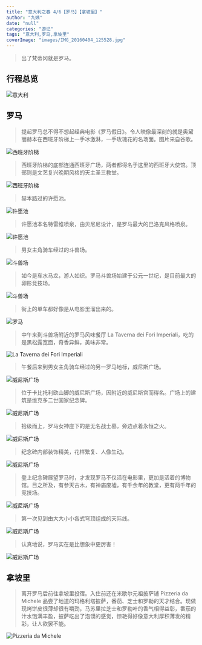 ```yaml
---
title: "意大利之春 4/6【罗马】【拿坡里】"
author: "九姨"
date: "null"
categories: "游记"
tags: "意大利,罗马,拿坡里"
coverImage: "images/IMG_20160404_125528.jpg"
---
```


>出了梵蒂冈就是罗马。

## 行程总览

![意大利](images/)

## 罗马

>提起罗马总不得不想起经典电影《罗马假日》。令人映像最深刻的就是奥黛丽赫本在西班牙阶梯上一手冰激淋，一手玫瑰花的名场面。图片来自谷歌。

![西班牙阶梯](images/Rome.png)

>西班牙阶梯的底部连通西班牙广场，两者都得名于这里的西班牙大使馆。顶部则是文艺复兴晚期风格的天主圣三教堂。

![西班牙阶梯](images/IMG_20160404_090255-e1539510269966.jpg)

>赫本路过的许愿池。

![许愿池](images/许愿池.jpg)

>许愿池本名特雷维喷泉，由贝尼尼设计，是罗马最大的巴洛克风格喷泉。

![许愿池](images/IMG_20160404_092452-e1539510225564.jpg)

>男女主角骑车经过的斗兽场。

![斗兽场](images/斗兽场.jpg)

>如今是车水马龙，游人如织。罗马斗兽场始建于公元一世纪，是目前最大的卵形竞技场。

![斗兽场](images/IMG_20160404_125528.jpg)

>街上的单车都好像是从电影里溜出来的。

![罗马](images/IMG_20160404_091919-e1539510253499.jpg)

>中午来到斗兽场附近的罗马风味餐厅 La Taverna dei Fori Imperiali，吃的是黑松露宽面，奇香异鲜，美味非常。

![La Taverna dei Fori Imperiali](images/IMG_0453.jpg)

>午餐后来到男女主角骑车经过的另一罗马地标，威尼斯广场。

![威尼斯广场](images/威尼斯广场.jpg)

>位于卡比托利欧山脚的威尼斯广场，因附近的威尼斯宫而得名。广场上的建筑是维克多二世国家纪念碑。

![威尼斯广场](images/IMG_20160404_100447.jpg)

>拾级而上，罗马女神座下的是无名战士墓，旁边点着永恒之火。

![威尼斯广场](images/IMG_20160404_103404.jpg)

>纪念碑内部装饰精美，花样繁复、人像生动。

![威尼斯广场](images/IMG_20160404_104015.jpg)

>登上纪念碑展望罗马时，才发现罗马不仅活在电影里，更加是活着的博物馆。目之所及，有参天古木，有神庙废墟，有千余年的教堂，更有两千年的竞技场。

![威尼斯广场](images/IMG_20160404_111012.jpg)

>第一次见到由大大小小各式穹顶组成的天际线。

![威尼斯广场](images/IMG_20160404_104604.jpg)

>认真地说，罗马实在是比想象中更厉害！

![威尼斯广场](images/IMG_20160404_110412.jpg)

## 拿坡里

>离开罗马后前往拿坡里投宿。入住前还在米歇尔元祖披萨铺 Pizzeria da Michele 品尝了地道的玛格利塔披萨，番茄、芝士和罗勒的天才结合。现做现烤饼皮很薄却很有嚼劲，马苏里拉芝士和罗勒叶的香气相得益彰，番茄的汁水饱满丰盈，披萨吃出了泡馍的感觉，惊艳得好像意大利厚积薄发的精彩，让人欲罢不能。

![Pizzeria da Michele](images/IMG_0550.jpg)
